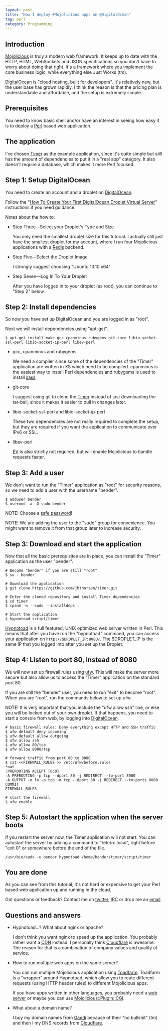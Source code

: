 ```yaml
---
layout: post
title: "How I deploy #Mojolicious apps on @DigitalOcean"
tag: perl
category: Programming
---
```


## Introduction

[Mojolicious](http://mojolicio.us) is truly a modern web framework. It keeps
up to date with the HTTP, HTML, WebSockets and JSON specifications so you
don't have to worry about doing that right. It's a framework where you
implement the core business logic, while everything else Just Works (tm).

[DigitalOcean](https://digitalocean.com) is "cloud hosting, built for
developers". It's relatively new, but the user base has grown rapidly. I
think the reason is that the pricing plan is understandable and affordable,
and the setup is extremely simple.

## Prerequisites

You need to know basic shell and/or have an interest in seeing how easy it
is to deploy a [Perl](http://perl.org) based web application.

## The application

I've chosen [Timer](https://github.com/jhthorsen/timer) as the example
application, since it's quite simple but still has the amount of
dependencies to put it in a "real app" category. It also doesn't require
a database, which makes it more Perl focused.

## Step 1: Setup DigitalOcean

You need to create an account and a droplet on
[DigitalOcean](https://www.digitalocean.com/).

Follow the "[How To Create Your First DigitalOcean Droplet Virtual Server](https://www.digitalocean.com/community/articles/how-to-create-your-first-digitalocean-droplet-virtual-server)"
instructions if you need guidance.

Notes about the how to:

* Step Three—Select your Droplet's Type and Size

  You only need the smallest droplet size for this tutorial. I actually
  still just have the smallest droplet for my account, where I run
  four Mojolicious applications with a [Redis](http://redis.io) backend.

* Step Five—Select the Droplet Image

  I strongly suggest choosing "Ubuntu 13.10 x64".

* Step Seven—Log In To Your Droplet

  After you have logged in to your droplet (as root), you can continue
  to "Step 2" below.

## Step 2: Install dependencies

So now you have set up DigitalOcean and you are logged in as "root".

Next we will install dependencies using "apt-get".

    $ apt-get install make gcc cpanminus rubygems git-core libio-socket-ssl-perl libio-socket-ip-perl libev-perl

* gcc, cpanminus and rubygems

  We need a compiler since some of the dependencies of the "Timer" application
  are written in XS which need to be compiled. cpanminus is the easiest way
  to install Perl dependencies and rubygems is used to install
  [sass](http://sass-lang.com).

* git-core

  I suggest using git to clone the [Timer](https://github.com/jhthorsen/timer)
  instead of just downloading the tar-ball, since it makes it easier to pull in
  changes later.

* libio-socket-ssl-perl and libio-socket-ip-perl

  These two dependencies are not really required to complete the setup, but
  they are required if you want the application to communicate over IPv6 or SSL.

* libev-perl

  [EV](https://metacpan.org/release/EV) is also strictly not required, but will
  enable Mojolicious to handle requests faster.

## Step 3: Add a user

We don't want to run the "Timer" application as "root" for security reasons,
so we need to add a user with the username "bender".

    $ adduser bender
    $ usermod -a -G sudo bender

NOTE! Choose a [safe password](https://howsecureismypassword.net/)!

NOTE! We are adding the user to the "sudo" group for convenience. You might
want to remove it from that group later to increase security.

## Step 3: Download and start the application

Now that all the basic prerequisites are in place, you can install the
"Timer" application as the user "bender".

    # Become "bender" if you are still "root"
    $ su - bender

    # Download the application
    $ git clone https://github.com/jhthorsen/timer.git

    # Enter the cloned repository and install Timer dependencies
    $ cd timer
    $ cpanm -n --sudo --installdeps .

    # Start the application
    $ hypnotoad script/timer

[Hypnotoad](https://metacpan.org/pod/Mojo::Server::Hypnotoad) is a full
featured, UNIX optimized web server written in Perl. This means that
after you have run the "hypnotoad" command, you can access your
application on <code>http://$DROPLET_IP:8080/</code>. The $DROPLET_IP
is the same IP that you logged into after you set up the Droplet.

## Step 4: Listen to port 80, instead of 8080

We will now set up firewall rules using
[ufw](https://help.ubuntu.com/community/UFW). This will make the server more
secure but also allow us to access the "Timer" application on the
standard port 80.

If you are still the "bender" user, you need to run "exit" to become "root".
When you are "root", run the commands below to set up ufw.

NOTE! It is very important that you include the "ufw allow ssh" line, or else
you will be locked out of your own droplet. If that happens, you need to start
a console from web, by logging into [DigitalOcean](https://cloud.digitalocean.com/).

    # basic firewall rules: Deny everything except HTTP and SSH traffic
    $ ufw default deny incoming
    $ ufw default allow outgoing
    $ ufw allow ssh
    $ ufw allow 80/tcp
    $ ufw allow 8080/tcp

    # forward traffic from port 80 to 8080
    $ cat <<FIREWALL_RULES >> /etc/ufw/before.rules
    *nat
    :PREROUTING ACCEPT [0:0]
    -A PREROUTING -p tcp --dport 80 -j REDIRECT --to-port 8080
    -A OUTPUT -o lo -p tcp -m tcp --dport 80 -j REDIRECT --to-ports 8080
    COMMIT
    FIREWALL_RULES

    # start the firewall
    $ ufw enable

## Step 5: Autostart the application when the server boots

If you restart the server now, the Timer application will not start. You can
autostart the server by adding a command to "/etc/rc.local", right before
"exit 0" or somewhere before the end of the file.

    /usr/bin/sudo -u bender hypnotoad /home/bender/timer/script/timer

## You are done

As you can see from this tutorial, it's not  hard or expensive to get your
Perl based web application up and running in the cloud.

Got questions or feedback? Contact me on
[twitter](http://twitter.com/jhthorsen),
<abbr title="batman on irc.perl.org">IRC</abbr>
or drop me an [email](mailto:jhthorsen@cpan.org).

## Questions and answers

* Hypnotoad...? What about nginx or apache?

  I don't think you want nginx to speed up the application. You probably rather
  want a <abbr title="Content Delivery Network">CDN</abbr> instead. I personally
  think [Cloudflare](http://cloudflare.com) is awesome. The reason for that
  is a combination of company values and quality of service.

* How to run multiple web apps on the same server?

  You can run multiple Mojolicious application using
  [Toadfarm](https://metacpan.org/release/Toadfarm). Toadfarm is a "wrapper"
  around Hypnotoad, which allow you to route different requests (using HTTP
  header rules) to different Mojolicious apps.

  If you have apps written in other languages, you probably need a
  [web server](http://nginx.com) or maybe you can use
  [Mojolicious::Plugin::CGI](https://metacpan.org/pod/Mojolicious::Plugin::CGI).

* What about a domain name?

  I buy my domain names from [Gandi](http://gandi.net) because of their "no
  bullshit" (tm) and then I my DNS records from [Cloudflare](http://cloudflare.com).
